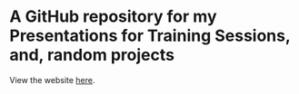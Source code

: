 # A GitHub repository for my Presentations for Training Sessions, and, random projects

View the website [here](https://aditya-dahiya.github.io/projects_presentations/).
